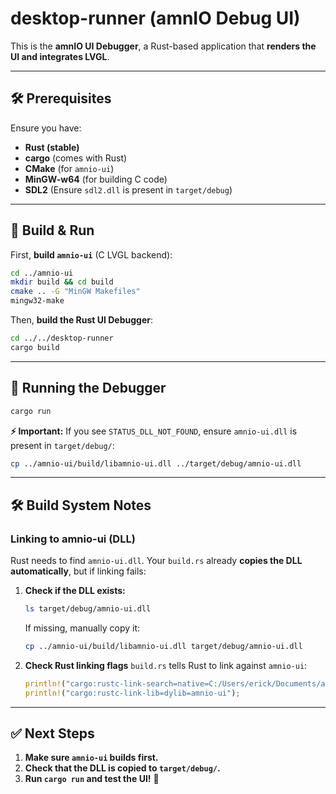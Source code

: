 # desktop-runner (amnIO Debug UI)

This is the **amnIO UI Debugger**, a Rust-based application that **renders the UI and integrates LVGL**.

---

## **🛠 Prerequisites**
Ensure you have:

- **Rust (stable)**
- **cargo** (comes with Rust)
- **CMake** (for `amnio-ui`)
- **MinGW-w64** (for building C code)
- **SDL2** (Ensure `sdl2.dll` is present in `target/debug`)

---

## **🚀 Build & Run**
First, **build `amnio-ui`** (C LVGL backend):
```sh
cd ../amnio-ui
mkdir build && cd build
cmake .. -G "MinGW Makefiles"
mingw32-make
```

Then, **build the Rust UI Debugger**:
```sh
cd ../../desktop-runner
cargo build
```

---

## **🏃 Running the Debugger**
```sh
cargo run
```
**⚡️ Important:** If you see `STATUS_DLL_NOT_FOUND`, ensure `amnio-ui.dll` is present in `target/debug/`:
```sh
cp ../amnio-ui/build/libamnio-ui.dll ../target/debug/amnio-ui.dll
```

---

## **🛠 Build System Notes**
### **Linking to amnio-ui (DLL)**
Rust needs to find `amnio-ui.dll`. Your `build.rs` already **copies the DLL automatically**, but if linking fails:

1. **Check if the DLL exists:**
   ```sh
   ls target/debug/amnio-ui.dll
   ```
   If missing, manually copy it:
   ```sh
   cp ../amnio-ui/build/libamnio-ui.dll target/debug/amnio-ui.dll
   ```

2. **Check Rust linking flags**
   `build.rs` tells Rust to link against `amnio-ui`:
   ```rust
   println!("cargo:rustc-link-search=native=C:/Users/erick/Documents/amnio/ui/amnio-ui/build");
   println!("cargo:rustc-link-lib=dylib=amnio-ui");
   ```

---

## **✅ Next Steps**
1. **Make sure `amnio-ui` builds first.**
2. **Check that the DLL is copied to `target/debug/`.**
3. **Run `cargo run` and test the UI!** 🚀
